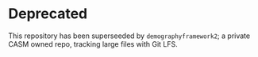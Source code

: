 # Deprecated
This repository has been superseeded by `demographyframework2`; a private CASM owned repo, tracking large files with Git LFS.

